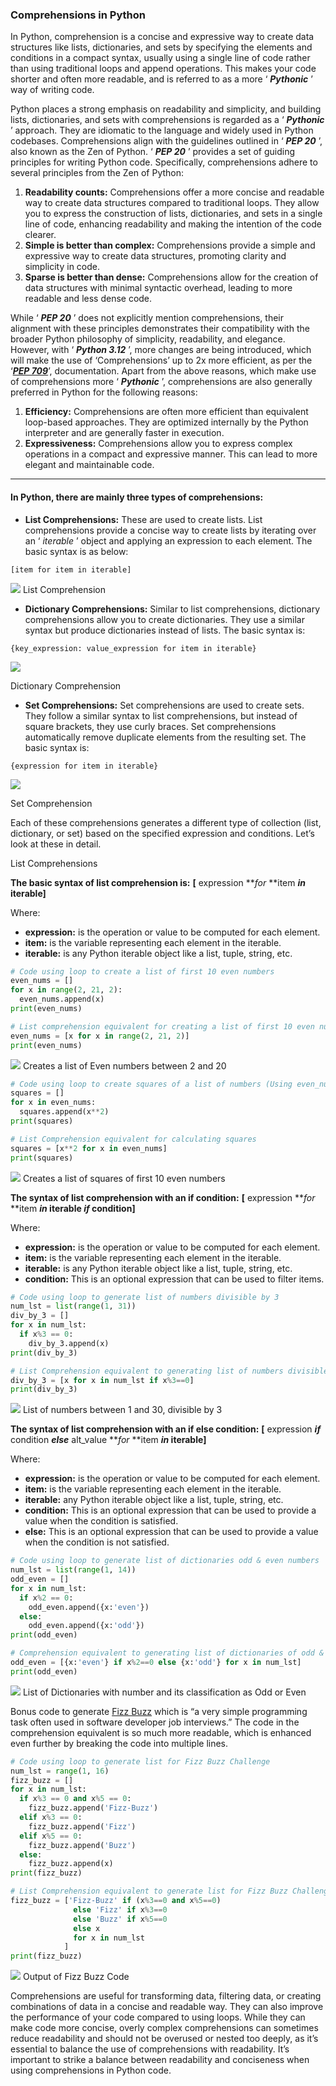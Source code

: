 ### Comprehensions in Python

In Python, comprehension is a concise and expressive way to create data structures like lists, dictionaries, and sets by specifying the elements and conditions in a compact syntax, usually using a single line of code rather than using traditional loops and append operations. This makes your code shorter and often more readable, and is referred to as a more ‘ ***Pythonic*** ’ way of writing code.

Python places a strong emphasis on readability and simplicity, and building lists, dictionaries, and sets with comprehensions is regarded as a ‘ ***Pythonic*** ’ approach. They are idiomatic to the language and widely used in Python codebases. Comprehensions align with the guidelines outlined in ‘ ***PEP 20*** ’, also known as the Zen of Python. ‘ ***PEP 20*** ’ provides a set of guiding principles for writing Python code. Specifically, comprehensions adhere to several principles from the Zen of Python:

1. **Readability counts:** Comprehensions offer a more concise and readable way to create data structures compared to traditional loops. They allow you to express the construction of lists, dictionaries, and sets in a single line of code, enhancing readability and making the intention of the code clearer.
2. **Simple is better than complex:** Comprehensions provide a simple and expressive way to create data structures, promoting clarity and simplicity in code.
3. **Sparse is better than dense:** Comprehensions allow for the creation of data structures with minimal syntactic overhead, leading to more readable and less dense code.

While ‘ ***PEP 20*** ’ does not explicitly mention comprehensions, their alignment with these principles demonstrates their compatibility with the broader Python philosophy of simplicity, readability, and elegance. However, with ‘ ***Python 3.12*** ’, more changes are being introduced, which will make the use of ‘Comprehensions’ up to 2x more efficient, as per the ‘[***PEP 709***](https://peps.python.org/pep-0709/)’, documentation. Apart from the above reasons, which make use of comprehensions more ‘ ***Pythonic*** ’, comprehensions are also generally preferred in Python for the following reasons:

1. **Efficiency:** Comprehensions are often more efficient than equivalent loop-based approaches. They are optimized internally by the Python interpreter and are generally faster in execution.
2. **Expressiveness:** Comprehensions allow you to express complex operations in a compact and expressive manner. This can lead to more elegant and maintainable code.

---

#### In Python, there are mainly three types of comprehensions:

* **List Comprehensions:** These are used to create lists. List comprehensions provide a concise way to create lists by iterating over an ‘ *iterable* ’ object and applying an expression to each element. The basic syntax is as below:

```
[item for item in iterable]
```

![](https://cdn-images-1.medium.com/max/800/1*YTE4oYhwFN3adC1st9ZRTA.png)
List Comprehension

* **Dictionary Comprehensions:** Similar to list comprehensions, dictionary comprehensions allow you to create dictionaries. They use a similar syntax but produce dictionaries instead of lists. The basic syntax is:

```
{key_expression: value_expression for item in iterable}
```

![](https://cdn-images-1.medium.com/max/800/1*8WqLjBbhVBgE3YNGf93N3Q.png)


Dictionary Comprehension

* **Set Comprehensions:** Set comprehensions are used to create sets. They follow a similar syntax to list comprehensions, but instead of square brackets, they use curly braces. Set comprehensions automatically remove duplicate elements from the resulting set. The basic syntax is:

```
{expression for item in iterable}
```

![](https://cdn-images-1.medium.com/max/800/1*zfRI4HFFGbFnS5AudpPJBg.png)


Set Comprehension

Each of these comprehensions generates a different type of collection (list, dictionary, or set) based on the specified expression and conditions. Let’s look at these in detail.

List Comprehensions

**The basic syntax of list comprehension is:**
 **[** expression ***for* **item ***in* **iterable**]**

Where:

* **expression:** is the operation or value to be computed for each element.
* **item:** is the variable representing each element in the iterable.
* **iterable:** is any Python iterable object like a list, tuple, string, etc.

```python
# Code using loop to create a list of first 10 even numbers
even_nums = []
for x in range(2, 21, 2):
  even_nums.append(x)
print(even_nums)

# List comprehension equivalent for creating a list of first 10 even numbers
even_nums = [x for x in range(2, 21, 2)]
print(even_nums)
```

![](https://cdn-images-1.medium.com/max/800/1*kVcP_l23DU7GYBpYnEaclg.png)
Creates a list of Even numbers between 2 and 20

```python
# Code using loop to create squares of a list of numbers (Using even_nums list)
squares = []
for x in even_nums:
  squares.append(x**2)
print(squares)

# List Comprehension equivalent for calculating squares
squares = [x**2 for x in even_nums]
print(squares)
```

![](https://cdn-images-1.medium.com/max/800/1*e1_Wlgexfiwgr4oEDLSrwg.png)
Creates a list of squares of first 10 even numbers

**The syntax of list comprehension with an if condition:**
 **[** expression ***for* **item ***in* **iterable ***if*** condition**]**

Where:

* **expression:** is the operation or value to be computed for each element.
* **item:** is the variable representing each element in the iterable.
* **iterable:** is any Python iterable object like a list, tuple, string, etc.
* **condition:** This is an optional expression that can be used to filter items.

```python
# Code using loop to generate list of numbers divisible by 3
num_lst = list(range(1, 31))
div_by_3 = []
for x in num_lst:
  if x%3 == 0:
    div_by_3.append(x)
print(div_by_3)

# List Comprehension equivalent to generating list of numbers divisible by 3
div_by_3 = [x for x in num_lst if x%3==0]
print(div_by_3)
```

![](https://cdn-images-1.medium.com/max/800/1*2dkh90NV9HFgFGyqjzmlvw.png)
List of numbers between 1 and 30, divisible by 3

**The syntax of list comprehension with an if else condition:**
 **[** expression ***if*** condition ***else*** alt_value ***for* **item ***in* **iterable**]**

Where:

* **expression:** is the operation or value to be computed for each element.
* **item:** is the variable representing each element in the iterable.
* **iterable:** any Python iterable object like a list, tuple, string, etc.
* **condition:** This is an optional expression that can be used to provide a value when the condition is satisfied.
* **else:** This is an optional expression that can be used to provide a value when the condition is not satisfied.

```python
# Code using loop to generate list of dictionaries odd & even numbers
num_lst = list(range(1, 14))
odd_even = []
for x in num_lst:
  if x%2 == 0:
    odd_even.append({x:'even'})
  else:
    odd_even.append({x:'odd'})
print(odd_even)

# Comprehension equivalent to generating list of dictionaries of odd & even numbers
odd_even = [{x:'even'} if x%2==0 else {x:'odd'} for x in num_lst]
print(odd_even)
```

![](https://cdn-images-1.medium.com/max/800/1*yIS5JsxFS7Dq_q7YlNTFCg.png)
List of Dictionaries with number and its classification as Odd or Even

Bonus code to generate [Fizz Buzz](https://en.wikipedia.org/wiki/Fizz_buzz) which is “a very simple programming task often used in software developer job interviews.” The code in the comprehension equivalent is so much more readable, which is enhanced even further by breaking the code into multiple lines.

```python
# Code using loop to generate list for Fizz Buzz Challenge
num_lst = range(1, 16)
fizz_buzz = []
for x in num_lst:
  if x%3 == 0 and x%5 == 0:
    fizz_buzz.append('Fizz-Buzz')
  elif x%3 == 0:
    fizz_buzz.append('Fizz')
  elif x%5 == 0:
    fizz_buzz.append('Buzz')
  else:
    fizz_buzz.append(x)
print(fizz_buzz)

# List Comprehension equivalent to generate list for Fizz Buzz Challenge
fizz_buzz = ['Fizz-Buzz' if (x%3==0 and x%5==0)
              else 'Fizz' if x%3==0
              else 'Buzz' if x%5==0
              else x
              for x in num_lst
            ]
print(fizz_buzz)
```

![](https://cdn-images-1.medium.com/max/800/1*ZWeciy9yJ4FvZ-W4_OMu4g.png)
Output of Fizz Buzz Code

Comprehensions are useful for transforming data, filtering data, or creating combinations of data in a concise and readable way. They can also improve the performance of your code compared to using loops. While they can make code more concise, overly complex comprehensions can sometimes reduce readability and should not be overused or nested too deeply, as it’s essential to balance the use of comprehensions with readability. It’s important to strike a balance between readability and conciseness when using comprehensions in Python code.
